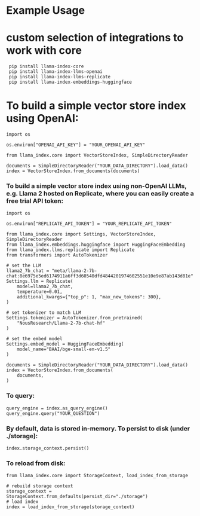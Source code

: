  # Example Usage
 # custom selection of integrations to work with core
 ```
  pip install llama-index-core
  pip install llama-index-llms-openai
  pip install llama-index-llms-replicate
  pip install llama-index-embeddings-huggingface
```
# To build a simple vector store index using OpenAI:
```
import os

os.environ["OPENAI_API_KEY"] = "YOUR_OPENAI_API_KEY"

from llama_index.core import VectorStoreIndex, SimpleDirectoryReader

documents = SimpleDirectoryReader("YOUR_DATA_DIRECTORY").load_data()
index = VectorStoreIndex.from_documents(documents)
```
### To build a simple vector store index using non-OpenAI LLMs, e.g. Llama 2 hosted on Replicate, where you can easily create a free trial API token:
```
import os

os.environ["REPLICATE_API_TOKEN"] = "YOUR_REPLICATE_API_TOKEN"

from llama_index.core import Settings, VectorStoreIndex, SimpleDirectoryReader
from llama_index.embeddings.huggingface import HuggingFaceEmbedding
from llama_index.llms.replicate import Replicate
from transformers import AutoTokenizer

# set the LLM
llama2_7b_chat = "meta/llama-2-7b-chat:8e6975e5ed6174911a6ff3d60540dfd4844201974602551e10e9e87ab143d81e"
Settings.llm = Replicate(
    model=llama2_7b_chat,
    temperature=0.01,
    additional_kwargs={"top_p": 1, "max_new_tokens": 300},
)

# set tokenizer to match LLM
Settings.tokenizer = AutoTokenizer.from_pretrained(
    "NousResearch/Llama-2-7b-chat-hf"
)

# set the embed model
Settings.embed_model = HuggingFaceEmbedding(
    model_name="BAAI/bge-small-en-v1.5"
)

documents = SimpleDirectoryReader("YOUR_DATA_DIRECTORY").load_data()
index = VectorStoreIndex.from_documents(
    documents,
)
```
### To query:
```
query_engine = index.as_query_engine()
query_engine.query("YOUR_QUESTION")
```
### By default, data is stored in-memory. To persist to disk (under ./storage):
```
index.storage_context.persist()
```
### To reload from disk:
```
from llama_index.core import StorageContext, load_index_from_storage

# rebuild storage context
storage_context = StorageContext.from_defaults(persist_dir="./storage")
# load index
index = load_index_from_storage(storage_context)
```

